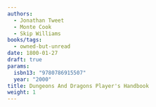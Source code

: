 ```yaml
---
authors:
  - Jonathan Tweet
  - Monte Cook
  - Skip Williams
books/tags:
  - owned-but-unread
date: 1800-01-27
draft: true
params:
  isbn13: "9780786915507"
  year: "2000"
title: Dungeons And Dragons Player's Handbook
weight: 1
---
```


<!--more-->
